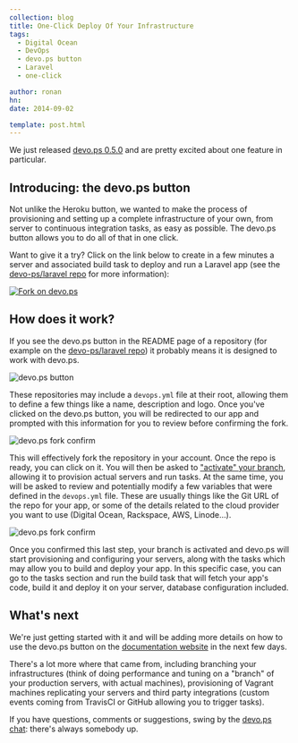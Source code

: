 ```yaml
---
collection: blog
title: One-Click Deploy Of Your Infrastructure
tags:
  - Digital Ocean
  - DevOps
  - devo.ps button
  - Laravel
  - one-click

author: ronan
hn:
date: 2014-09-02

template: post.html
---
```


We just released [devo.ps 0.5.0](http://devo.ps/blog/releasing-devops-0.5.0/) and are pretty excited about one feature in particular.

## Introducing: the devo.ps button

Not unlike the Heroku button, we wanted to make the process of provisioning and setting up a complete infrastructure of your own, from server to continuous integration tasks, as easy as possible. The devo.ps button allows you to do all of that in one click.

Want to give it a try? Click on the link below to create in a few minutes a server and associated build task to deploy and run a Laravel app (see the [devo-ps/laravel repo](https://github.com/devo-ps/laravel) for more information):

<a href='https://app.devo.ps/#/fork?git_url=https://github.com/devo-ps/laravel' target='_blank'>![Fork on devo.ps](https://app.devo.ps/assets/images/fork.png)</a>

## How does it work?

If you see the devo.ps button in the README page of a repository (for example on the [devo-ps/laravel repo](https://github.com/devo-ps/laravel)) it probably means it is designed to work with devo.ps.

![devo.ps button](http://devo.ps/images/posts/github-laravel-repo.png)

These repositories may include a `devops.yml` file at their root, allowing them to define a few things like a name, description and logo. Once you've clicked on the devo.ps button, you will be redirected to our app and prompted with this information for you to review before confirming the fork.

![devo.ps fork confirm](http://devo.ps/images/posts/devops-fork-confirm.png)

This will effectively fork the repository in your account. Once the repo is ready, you can click on it. You will then be asked to ["activate" your branch](http://docs.devo.ps/manual/git-repositories/#branches), allowing it to provision actual servers and run tasks. At the same time, you will be asked to review and potentially modify a few variables that were defined in the `devops.yml` file. These are usually things like the Git URL of the repo for your app, or some of the details related to the cloud provider you want to use (Digital Ocean, Rackspace, AWS, Linode...).

![devo.ps fork confirm](http://devo.ps/images/posts/devops-activate-confirm.png)

Once you confirmed this last step, your branch is activated and devo.ps will start provisioning and configuring your servers, along with the tasks which may allow you to build and deploy your app. In this specific case, you can go to the tasks section and run the build task that will fetch your app's code, build it and deploy it on your server, database configuration included.

## What's next

We're just getting started with it and will be adding more details on how to use the devo.ps button on the [documentation website](http://docs.devo.ps) in the next few days.

There's a lot more where that came from, including branching your infrastructures (think of doing performance and tuning on a "branch" of your production servers, with actual machines), provisioning of Vagrant machines replicating your servers and third party integrations (custom events coming from TravisCI or GitHub allowing you to trigger tasks).

If you have questions, comments or suggestions, swing by the [devo.ps chat](https://www.hipchat.com/gyHEHtsXZ): there's always somebody up.
